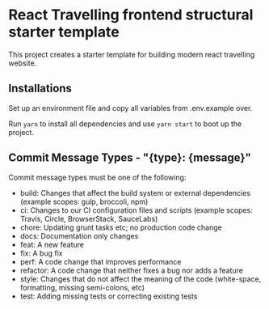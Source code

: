 # React Travelling frontend structural starter template

This project creates a starter template for building modern react travelling
website.

## Installations

Set up an environment file and copy all variables from .env.example over.

Run `yarn` to install all dependencies and use `yarn start` to boot up the
project.

## Commit Message Types - "{type}: {message}"

Commit message types must be one of the following:

- build: Changes that affect the build system or external dependencies (example
  scopes: gulp, broccoli, npm)
- ci: Changes to our CI configuration files and scripts (example scopes: Travis,
  Circle, BrowserStack, SauceLabs)
- chore: Updating grunt tasks etc; no production code change
- docs: Documentation only changes
- feat: A new feature
- fix: A bug fix
- perf: A code change that improves performance
- refactor: A code change that neither fixes a bug nor adds a feature
- style: Changes that do not affect the meaning of the code (white-space,
  formatting, missing semi-colons, etc)
- test: Adding missing tests or correcting existing tests
